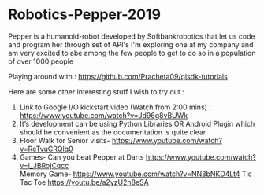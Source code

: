 # Robotics-Pepper-2019

Pepper is a humanoid-robot developed by Softbankrobotics that let us code and program her through set of API's
I'm exploring one at my company and am very excited to abe among the few people to get to do so in a population of over 1000 people

Playing around with : https://github.com/Pracheta09/qisdk-tutorials

Here are some other interesting stuff I wish to try out :

1. Link to Google I/O kickstart video (Watch from 2:00 mins) : https://www.youtube.com/watch?v=Jd96g8vBUWk
2. It’s development can be using Python Libraries OR Android Plugin which should be convenient as the documentation is quite clear
3. Floor Walk for Senior visits-
https://www.youtube.com/watch?v=ReTvuCRQlq0
4. Games-
Can you beat Pepper at Darts https://www.youtube.com/watch?v=i_JBRojCqcc  
Memory Game- https://www.youtube.com/watch?v=NN3bNKD4Lt4
Tic Tac Toe https://youtu.be/a2yzU2n8eSA

